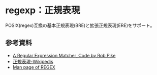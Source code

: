 # regexp：正規表現

POSIX(regex)互換の基本正規表現(BRE)と拡張正規表現(ERE)をサポート。

## 参考資料

- [A Regular Expression Matcher, Code by Rob Pike](https://www.cs.princeton.edu/courses/archive/spr09/cos333/beautiful.html)
- [正規表現-Wikipedis](https://ja.wikipedia.org/wiki/%E6%AD%A3%E8%A6%8F%E8%A1%A8%E7%8F%BE)
- [Man page of REGEX](https://linuxjm.osdn.jp/html/LDP_man-pages/man3/regex.3.html)
